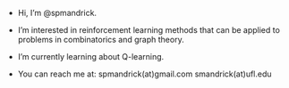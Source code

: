 - Hi, I’m @spmandrick.
- I’m interested in reinforcement learning methods that can be applied to problems in combinatorics and graph theory.
- I’m currently learning about Q-learning.

- You can reach me at:
    spmandrick(at)gmail.com
    smandrick(at)ufl.edu

<!---
spmandrick/spmandrick is a ✨ special ✨ repository because its `README.md` (this file) appears on your GitHub profile.
You can click the Preview link to take a look at your changes.
--->
